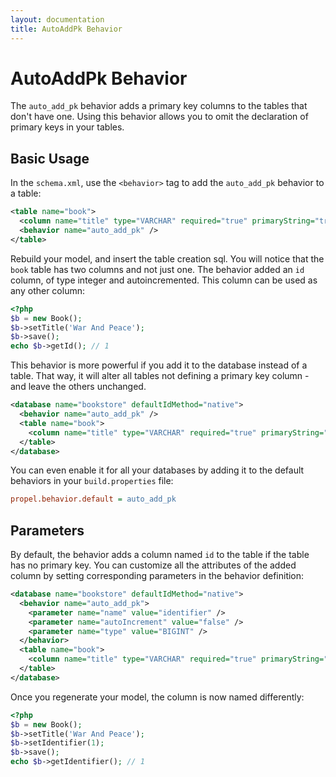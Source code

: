 ```yaml
---
layout: documentation
title: AutoAddPk Behavior
---
```


# AutoAddPk Behavior #

The `auto_add_pk` behavior adds a primary key columns to the tables that don't have one. Using this behavior allows you to omit the declaration of primary keys in your tables.

## Basic Usage ##

In the `schema.xml`, use the `<behavior>` tag to add the `auto_add_pk` behavior to a table:

```xml
<table name="book">
  <column name="title" type="VARCHAR" required="true" primaryString="true" />
  <behavior name="auto_add_pk" />
</table>
```

Rebuild your model, and insert the table creation sql. You will notice that the `book` table has two columns and not just one. The behavior added an `id` column, of type integer and autoincremented. This column can be used as any other column:

```php
<?php
$b = new Book();
$b->setTitle('War And Peace');
$b->save();
echo $b->getId(); // 1
```

This behavior is more powerful if you add it to the database instead of a table. That way, it will alter all tables not defining a primary key column - and leave the others unchanged.

```xml
<database name="bookstore" defaultIdMethod="native">
  <behavior name="auto_add_pk" />
  <table name="book">
    <column name="title" type="VARCHAR" required="true" primaryString="true" />
  </table>
</database>
```

You can even enable it for all your databases by adding it to the default behaviors in your `build.properties` file:

```ini
propel.behavior.default = auto_add_pk
```

## Parameters ##

By default, the behavior adds a column named `id` to the table if the table has no primary key. You can customize all the attributes of the added column by setting corresponding parameters in the behavior definition:

```xml
<database name="bookstore" defaultIdMethod="native">
  <behavior name="auto_add_pk">
    <parameter name="name" value="identifier" />
    <parameter name="autoIncrement" value="false" />
    <parameter name="type" value="BIGINT" />
  </behavior>
  <table name="book">
    <column name="title" type="VARCHAR" required="true" primaryString="true" />
  </table>
</database>
```

Once you regenerate your model, the column is now named differently:

```php
<?php
$b = new Book();
$b->setTitle('War And Peace');
$b->setIdentifier(1);
$b->save();
echo $b->getIdentifier(); // 1
```
